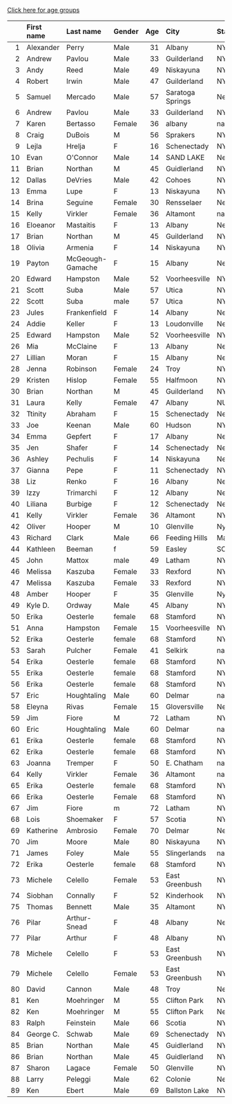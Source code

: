 [Click here for age groups](https://bnorthan.github.io/VirtualColonieMile/age)  

|    | First name   | Last name        | Gender   |   Age | City             | State         | Time     | Member   |
|---:|:-------------|:-----------------|:---------|------:|:-----------------|:--------------|:---------|:---------|
|  1 | Alexander    | Perry            | Male     |    31 | Albany           | NY            | 5:14     | Yes      |
|  2 | Andrew       | Pavlou           | Male     |    33 | Guilderland      | NY            | 5:25     | No       |
|  3 | Andy         | Reed             | Male     |    49 | Niskayuna        | NY            | 5:29     | Yes      |
|  4 | Robert       | Irwin            | Male     |    47 | Guilderland      | NY            | 5:38     | Yes      |
|  5 | Samuel       | Mercado          | Male     |    57 | Saratoga Springs | New York      | 5:39     | Yes      |
|  6 | Andrew       | Pavlou           | Male     |    33 | Guilderland      | NY            | 5:46     | No       |
|  7 | Karen        | Bertasso         | Female   |    36 | albany           | nan           | 5:49     | Yes      |
|  8 | Craig        | DuBois           | M        |    56 | Sprakers         | NY            | 5:56     | Yes      |
|  9 | Lejla        | Hrelja           | F        |    16 | Schenectady      | NY            | 5:57.1   | No       |
| 10 | Evan         | O'Connor         | Male     |    14 | SAND LAKE        | New York      | 5:57.11  | No       |
| 11 | Brian        | Northan          | M        |    45 | Guidlerland      | NY            | 6:00     | Yes      |
| 12 | Dallas       | DeVries          | Male     |    42 | Cohoes           | NY            | 6:00     | Yes      |
| 13 | Emma         | Lupe             | F        |    13 | Niskayuna        | NY            | 6:05.9   | No       |
| 14 | Brina        | Seguine          | Female   |    30 | Rensselaer       | New York      | 6:05     | Yes      |
| 15 | Kelly        | Virkler          | Female   |    36 | Altamont         | nan           | 6:08     | Yes      |
| 16 | Eloeanor     | Mastaitis        | F        |    13 | Albany           | New York      | 6:11.1   | No       |
| 17 | Brian        | Northan          | M        |    45 | Guilderland      | NY            | 6:15     | Yes      |
| 18 | Olivia       | Armenia          | F        |    14 | Niskayuna        | NY            | 6:15.1   | No       |
| 19 | Payton       | McGeough-Gamache | F        |    15 | Albany           | New York      | 6:16.3   | No       |
| 20 | Edward       | Hampston         | Male     |    52 | Voorheesville    | NY            | 6:19     | Yes      |
| 21 | Scott        | Suba             | Male     |    57 | Utica            | NY            | 6:20     | Yes      |
| 22 | Scott        | Suba             | male     |    57 | Utica            | NY            | 6:25     | Yes      |
| 23 | Jules        | Frankenfield     | F        |    14 | Albany           | New York      | 6:26.6   | No       |
| 24 | Addie        | Keller           | F        |    13 | Loudonville      | New Uork      | 6:28.4   | No       |
| 25 | Edward       | Hampston         | Male     |    52 | Voorheesville    | NY            | 6:29     | Yes      |
| 26 | Mia          | McClaine         | F        |    13 | Albany           | New York      | 6:34.0   | No       |
| 27 | Lillian      | Moran            | F        |    15 | Albany           | New York      | 6:36.9   | No       |
| 28 | Jenna        | Robinson         | Female   |    24 | Troy             | NY            | 6:37     | Yes      |
| 29 | Kristen      | Hislop           | Female   |    55 | Halfmoon         | NY            | 6:40.82  | Yes      |
| 30 | Brian        | Northan          | M        |    45 | Guilderland      | NY            | 6:41     | Yes      |
| 31 | Laura        | Kelly            | Female   |    47 | Albany           | NU            | 6:43     | Yes      |
| 32 | Ttinity      | Abraham          | F        |    15 | Schenectady      | New York      | 6:49.4   | No       |
| 33 | Joe          | Keenan           | Male     |    60 | Hudson           | NY            | 6:54     | Yes      |
| 34 | Emma         | Gepfert          | F        |    17 | Albany           | New York      | 6:57.2   | No       |
| 35 | Jen          | Shafer           | F        |    14 | Schenectady      | New York      | 6:59.9   | No       |
| 36 | Ashley       | Pechulis         | F        |    14 | Niskayuna        | New York      | 6:59.8   | No       |
| 37 | Gianna       | Pepe             | F        |    11 | Schenectady      | NY            | 6:59.6   | No       |
| 38 | Liz          | Renko            | F        |    16 | Albany           | New York      | 7:00.4   | No       |
| 39 | Izzy         | Trimarchi        | F        |    12 | Albany           | New York      | 7:01.1   | No       |
| 40 | Liliana      | Burbige          | F        |    12 | Schenectady      | New York      | 7:04.3   | No       |
| 41 | Kelly        | Virkler          | Female   |    36 | Altamont         | NY            | 7:17     | Yes      |
| 42 | Oliver       | Hooper           | M        |    10 | Glenville        | Ny            | 7:25     | Yes      |
| 43 | Richard      | Clark            | Male     |    66 | Feeding Hills    | Massachusetts | 7:36.9   | Yes      |
| 44 | Kathleen     | Beeman           | f        |    59 | Easley           | SC            | 7:48     | Yes      |
| 45 | John         | Mattox           | male     |    49 | Latham           | NY            | 7:50     | Yes      |
| 46 | Melissa      | Kaszuba          | Female   |    33 | Rexford          | NY            | 7:51     | Yes      |
| 47 | Melissa      | Kaszuba          | Female   |    33 | Rexford          | NY            | 7:53     | Yes      |
| 48 | Amber        | Hooper           | F        |    35 | Glenville        | Ny            | 7:53     | Yes      |
| 49 | Kyle D.      | Ordway           | Male     |    45 | Albany           | NY            | 7:56     | Yes      |
| 50 | Erika        | Oesterle         | female   |    68 | Stamford         | NY            | 8:12     | Yes      |
| 51 | Anna         | Hampston         | Female   |    15 | Voorheesville    | NY            | 8:12     | No       |
| 52 | Erika        | Oesterle         | female   |    68 | Stamford         | NY            | 8:14     | Yes      |
| 53 | Sarah        | Pulcher          | Female   |    41 | Selkirk          | nan           | 8:17     | Yes      |
| 54 | Erika        | Oesterle         | female   |    68 | Stamford         | NY            | 8:18     | Yes      |
| 55 | Erika        | Oesterle         | female   |    68 | Stamford         | NY            | 8:19     | Yes      |
| 56 | Erika        | Oesterle         | female   |    68 | Stamford         | NY            | 8:20     | Yes      |
| 57 | Eric         | Houghtaling      | Male     |    60 | Delmar           | nan           | 8:23     | Yes      |
| 58 | Eleyna       | Rivas            | Female   |    15 | Gloversville     | New York      | 8:28     | No       |
| 59 | Jim          | Fiore            | M        |    72 | Latham           | NY            | 8:30     | Yes      |
| 60 | Eric         | Houghtaling      | Male     |    60 | Delmar           | nan           | 8:31     | Yes      |
| 61 | Erika        | Oesterle         | female   |    68 | Stamford         | NY            | 8:31     | Yes      |
| 62 | Erika        | Oesterle         | female   |    68 | Stamford         | NY            | 8:34     | Yes      |
| 63 | Joanna       | Tremper          | F        |    50 | E. Chatham       | nan           | 8:36     | Yes      |
| 64 | Kelly        | Virkler          | Female   |    36 | Altamont         | nan           | 8:36     | Yes      |
| 65 | Erika        | Oesterle         | female   |    68 | Stamford         | NY            | 8:38     | Yes      |
| 66 | Erika        | Oesterle         | Female   |    68 | Stamford         | NY            | 8:44     | Yes      |
| 67 | Jim          | Fiore            | m        |    72 | Latham           | NY            | 8:49     | Yes      |
| 68 | Lois         | Shoemaker        | F        |    57 | Scotia           | NY            | 8:56     | Yes      |
| 69 | Katherine    | Ambrosio         | Female   |    70 | Delmar           | New York      | 9:00     | Yes      |
| 70 | Jim          | Moore            | Male     |    80 | Niskayuna        | NY            | 9:02     | Yes      |
| 71 | James        | Foley            | Male     |    55 | Slingerlands     | nan           | 9:19     | Yes      |
| 72 | Erika        | Oesterle         | female   |    68 | Stamford         | NY            | 9:19     | Yes      |
| 73 | Michele      | Celello          | Female   |    53 | East Greenbush   | NY            | 9:20     | Yes      |
| 74 | Siobhan      | Connally         | F        |    52 | Kinderhook       | NY            | 9:24     | Yes      |
| 75 | Thomas       | Bennett          | Male     |    35 | Altamont         | NY            | 9:24     | Yes      |
| 76 | Pilar        | Arthur-Snead     | F        |    48 | Albany           | New York      | 9:31     | Yes      |
| 77 | Pilar        | Arthur           | F        |    48 | Albany           | NY            | 9:41     | Yes      |
| 78 | Michele      | Celello          | F        |    53 | East Greenbush   | NY            | 9:50     | Yes      |
| 79 | Michele      | Celello          | Female   |    53 | East Greenbush   | NY            | 9:55     | Yes      |
| 80 | David        | Cannon           | Male     |    48 | Troy             | New York      | 10:07    | Yes      |
| 81 | Ken          | Moehringer       | M        |    55 | Clifton Park     | NY            | 10:21    | No       |
| 82 | Ken          | Moehringer       | M        |    55 | Clifton Park     | New York      | 10:21    | Yes      |
| 83 | Ralph        | Feinstein        | Male     |    66 | Scotia           | NY            | 10:26    | Yes      |
| 84 | George C.    | Schwab           | Male     |    69 | Schenectady      | NY            | 10:27    | Yes      |
| 85 | Brian        | Northan          | Male     |    45 | Guidlerland      | NY            | 10:44    | Yes      |
| 86 | Brian        | Northan          | Male     |    45 | Guidlerland      | NY            | 11:34    | Yes      |
| 87 | Sharon       | Lagace           | Female   |    50 | Glenville        | NY            | 12:00    | Yes      |
| 88 | Larry        | Peleggi          | Male     |    62 | Colonie          | New York      | 13.48.57 | Yes      |
| 89 | Ken          | Ebert            | Male     |    69 | Ballston Lake    | NY            | 13:39    | Yes      |